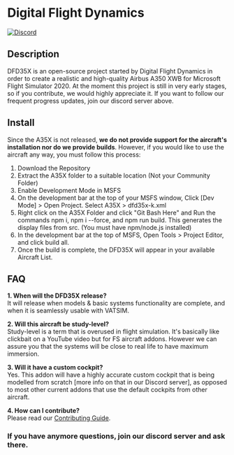 # Digital Flight Dynamics
[![Discord](https://img.shields.io/discord/808790838163406848.svg?label=&logo=discord&logoColor=ffffff&color=7289DA&labelColor=7289DA)](https://discord.gg/REGJgP4gZd)

## Description
DFD35X is an open-source project started by Digital Flight Dynamics in order to create a realistic and high-quality Airbus A350 XWB for Microsoft Flight Simulator 2020.
At the moment this project is still in very early stages, so if you contribute, we would highly appreciate it. If you want to follow our frequent progress updates, join our discord server above.

## Install
Since the A35X is not released, **we do not provide support for the aircraft's installation nor do we provide builds**. However, if you would like to use the aircraft any way, you must follow this process:
1. Download the Repository
2. Extract the A35X folder to a suitable location (Not your Community Folder)
3. Enable Development Mode in MSFS
4. On the development bar at the top of your MSFS window, Click [Dev Mode] > Open Project. Select A35X > dfd35x-k.xml 
5. Right click on the A35X Folder and click "Git Bash Here" and Run the commands npm i, npm i --force, and npm run build. This generates the display files from src. (You must have npm/node.js installed)
6. In the development bar at the top of MSFS, Open Tools > Project Editor, and click build all.
7. Once the build is complete, the DFD35X will appear in your available Aircraft List.

## FAQ
**1. When will the DFD35X release?**  
It will release when models & basic systems functionality are complete, and when it is seamlessly usable with VATSIM.  
  
**2. Will this aircraft be study-level?**  
Study-level is a term that is overused in flight simulation. It's basically like clickbait on a YouTube video but for FS aircraft addons. However we can assure you that the systems will be close to real life to have maximum immersion.  
  
**3. Will it have a custom cockpit?**  
Yes. This addon will have a highly accurate custom cockpit that is being modelled from scratch [more info on that in our Discord server], as opposed to most other current addons that use the default cockpits from other aircraft.  

**4. How can I contribute?**  
Please read our [Contributing Guide](.github/Contributing.md).

### If you have anymore questions, join our discord server and ask there.
